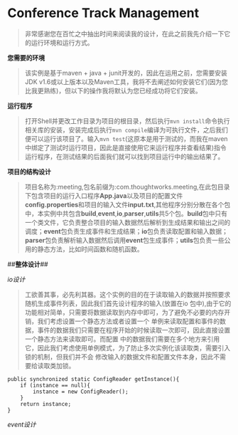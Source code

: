 # Conference Track Management

>非常感谢您在百忙之中抽出时间来阅读我的设计，在此之前我先介绍一下它的运行环境和运行方式。

**您需要的环境**

>该实例是基于maven + java + junit开发的，因此在运用之前，您需要安装JDK v1.6或以上版本以及Maven工具，我将不去阐述如何安装它们(因为您比我更熟练)，但以下的操作我将默认为您已经成功将它们安装。

**运行程序**

>打开Shell并更改工作目录为项目的根目录，然后执行`mvn install`命令执行相关库的安装，安装完成后执行`mvn compile`编译为可执行文件，之后我们便可以运行该项目了。输入`mvn test`(这原本是用于测试的，而我在maven中绑定了测试时运行项目，因此是直接使用它来运行程序并查看结果)指令运行程序，在测试结果的后面我们就可以找到项目运行中的输出结果了。


**项目的结构设计**

>项目名称为:meeting,包名前缀为:com.thoughtworks.meeting,在此包目录下包含项目的运行入口程序**App.java**以及项目的配置文件**config.properties**和项目的输入文件**input.txt**,其他程序分别分散在各个包中，本实例中共包含**build**,**event**,**io**,**parser**,**utils**共5个包。**build**包中只有一个类文件，它负责整合项目的输入数据然后解析到生成结果和输出之间的调度；**event**包负责生成事件和生成结果；**io**包负责读取配置和输入数据；**parser**包负责解析输入数据然后调用**event**包生成事件；**utils**包负责一些公用的静态方法，比如时间函数和随机函数。

##**整体设计**##

*io设计*

>工欲善其事，必先利其器。这个实例的目的在于读取输入的数据并按照要求随机生成事件列表，因此我们首先设计程序的输入(放置在io
包中),由于它的功能相对简单，只需要将数据读取到内存中即可，为了避免不必要的内存开销，我们考虑设置一个静态方法或者设置一个
单例来读取配置和事件的数据，事件的数据我们只需要在程序开始的时候读取一次即可，因此直接设置一个静态方法来读取即可。而配置
中的数据我们需要在多个地方来引用它，因此我们考虑使用单例模式，为了防止多次实例化该读取类，需要引入锁的机制，但我们并不会
修改输入的数据文件和配置文件本身，因此不需要给读取类加锁。

    public synchronized static ConfigReader getInstance(){
        if (instance == null){
            instance = new ConfigReader();
        }
        return instance;
    }

*event设计*

